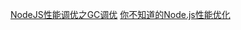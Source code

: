 [NodeJS性能调优之GC调优](https://www.jianshu.com/p/1edea2f6fd4d)
[你不知道的Node.js性能优化](https://zhuanlan.zhihu.com/p/50055740)